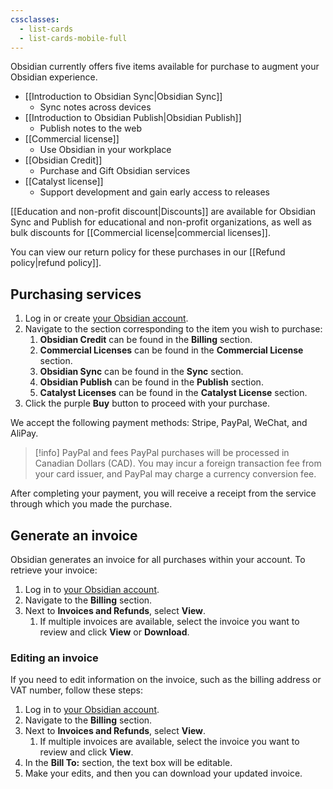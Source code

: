 ```yaml
---
cssclasses:
  - list-cards
  - list-cards-mobile-full
---
```

Obsidian currently offers five items available for purchase to augment your Obsidian experience. 

- [[Introduction to Obsidian Sync|Obsidian Sync]]
	- Sync notes across devices
- [[Introduction to Obsidian Publish|Obsidian Publish]]
	- Publish notes to the web
- [[Commercial license]]
	- Use Obsidian in your workplace
- [[Obsidian Credit]]
	- Purchase and Gift Obsidian services
- [[Catalyst license]]
	- Support development and gain early access to releases


[[Education and non-profit discount|Discounts]] are available for Obsidian Sync and Publish for educational and non-profit organizations, as well as bulk discounts for [[Commercial license|commercial licenses]].

You can view our return policy for these purchases in our [[Refund policy|refund policy]].

## Purchasing services

1. Log in or create [your Obsidian account](https://obsidian.md/account).
2. Navigate to the section corresponding to the item you wish to purchase:
    1. **Obsidian Credit** can be found in the **Billing** section.
    2. **Commercial Licenses** can be found in the **Commercial License** section.
    3. **Obsidian Sync** can be found in the **Sync** section.
    4. **Obsidian Publish** can be found in the **Publish** section.
    5. **Catalyst Licenses** can be found in the **Catalyst License** section.
3. Click the purple **Buy** button to proceed with your purchase.

We accept the following payment methods: Stripe, PayPal, WeChat, and AliPay.

> [!info] PayPal and fees
> PayPal purchases will be processed in Canadian Dollars (CAD). You may incur a foreign transaction fee from your card issuer, and PayPal may charge a currency conversion fee.

After completing your payment, you will receive a receipt from the service through which you made the purchase.

## Generate an invoice

Obsidian generates an invoice for all purchases within your account. To retrieve your invoice:

1. Log in to [your Obsidian account](https://obsidian.md/account).
2. Navigate to the **Billing** section.
3. Next to **Invoices and Refunds**, select **View**.
    1. If multiple invoices are available, select the invoice you want to review and click **View** or **Download**.

### Editing an invoice

If you need to edit information on the invoice, such as the billing address or VAT number, follow these steps:

1. Log in to [your Obsidian account](https://obsidian.md/account).
2. Navigate to the **Billing** section.
3. Next to **Invoices and Refunds**, select **View**.
    1. If multiple invoices are available, select the invoice you want to review and click **View**.
4. In the **Bill To:** section, the text box will be editable.
5. Make your edits, and then you can download your updated invoice.

